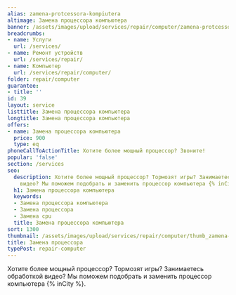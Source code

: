 ```yaml
---
alias: zamena-protcessora-kompiutera
altimage: Замена процессора компьютера
banner: /assets/images/upload/services/repair/computer/zamena-protcessora-kompiutera.jpg
breadcrumbs:
- name: Услуги
  url: /services/
- name: Ремонт устройств
  url: /services/repair/
- name: Компьютер
  url: /services/repair/computer/
folder: repair/computer
guarantee:
- title: ''
id: 39
layout: service
listtitle: Замена процессора компьютера
longtitle: Замена процессора компьютера
offers:
- name: Замена процессора компьютера
  price: 900
  type: eq
phoneCallToActionTitle: Хотите более мощный процессор? Звоните!
popular: 'false'
section: /services
seo:
  description: Хотите более мощный процессор? Тормозят игры? Занимаетесь обработкой
    видео? Мы поможем подобрать и заменить процессор компьютера {% inCity %}.
  h1: Замена процессора компьютера
  keywords:
  - Замена процессора компьютера
  - Замена процессора
  - Замена cpu
  title: Замена процессора компьютера
sort: 1300
thumbnail: /assets/images/upload/services/repair/computer/thumb_zamena-protcessora-kompiutera.jpg
title: Замена процессора
typePost: repair-computer
---
```

Хотите более мощный процессор? Тормозят игры? Занимаетесь обработкой видео? Мы поможем подобрать и заменить процессор компьютера {% inCity %}.